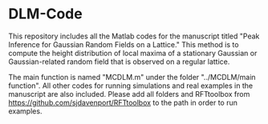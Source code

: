 # DLM-Code

This repository includes all the Matlab codes for the manuscript titled "Peak Inference for Gaussian Random Fields on a Lattice." This method is to compute the height distribution of local maxima of a stationary Gaussian or Gaussian-related random field that is observed on a regular lattice. 

The main function is named "MCDLM.m" under the folder "../MCDLM/main function". All other codes for running simulations and real examples in the manuscript are also included. Please add all folders and RFTtoolbox from https://github.com/sjdavenport/RFTtoolbox to the path in order to run examples. 
